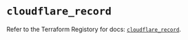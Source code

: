 # `cloudflare_record`

Refer to the Terraform Registory for docs: [`cloudflare_record`](https://registry.terraform.io/providers/cloudflare/cloudflare/4.19.0/docs/resources/record).
